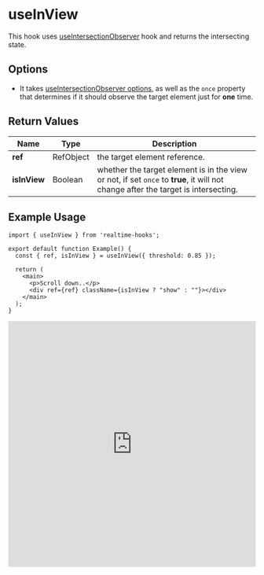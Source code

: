 # useInView

This hook uses [useIntersectionObserver](./useIntersectionObserver) hook and returns the intersecting state.

## Options

- It takes [useIntersectionObserver options](./useIntersectionObserver#parameters), as well as the `once` property that determines if it should observe the target element just for **one** time.

## Return Values

| Name         | Type      | Description                                                                                                                       |
| ------------ | --------- | --------------------------------------------------------------------------------------------------------------------------------- |
| **ref**      | RefObject | the target element reference.                                                                                                     |
| **isInView** | Boolean   | whether the target element is in the view or not, if set `once` to **true**, it will not change after the target is intersecting. |

## Example Usage

<!-- prettier-ignore -->
```tsx
import { useInView } from 'realtime-hooks';

export default function Example() {
  const { ref, isInView } = useInView({ threshold: 0.85 });

  return (
    <main>
      <p>Scroll down..</p>
      <div ref={ref} className={isInView ? "show" : ""}></div>
    </main>
  );
}
```

<iframe src="https://codesandbox.io/embed/useintersection-pywf6m?fontsize=14&hidenavigation=1&module=%2Fsrc%2FComponent.tsx&theme=dark" style="width:100%; height:500px; border:0; overflow:hidden;" title="useIntersection" allow="accelerometer; ambient-light-sensor; camera; encrypted-media; geolocation; gyroscope; hid; microphone; midi; payment; usb; vr; xr-spatial-tracking" sandbox="allow-forms allow-modals allow-popups allow-presentation allow-same-origin allow-scripts"></iframe>
